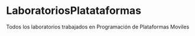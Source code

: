 # LaboratoriosPlatataformas
Todos los laboratorios trabajados en Programación de Plataformas Moviles
